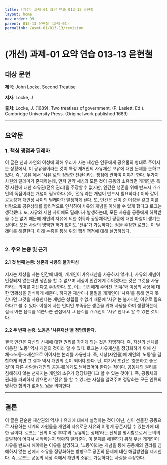 ```yaml
---
title: (개선) 과제-01 요약 연습 013-13 윤현철
layout: home
nav_order: 99
parent: 013-13 윤현철 (과제-01)
permalink: /asmt-01/013-13/revision
---
```


# (개선) 과제-01 요약 연습 013-13 윤현철

## 대상 문헌  
**제목**: John Locke, Second Treatise

**저자**: Locke, J

**출처**: Locke, J. (1689). Two treatises of government. (P. Laslett, Ed.). Cambridge University Press. (Original work published 1689)

---

## 요약문  

### 1. 핵심 쟁점과 딜레마  
이 글은 신과 자연의 이성에 의해 우리가 사는 세상은 인류에게 공유물의 형태로 주어지는 상황에서, 이 공유물이라는 것이 특정 개개인의 사유재산 보유에 대한 문제를 논하고 있다. 즉, '공유'에서 '사유'로의 정당한 전환이라는 쟁점에 관하여 이야기 한다.
두가지 차원의 딜레마가 존재하는데, 먼저 만약 세상의 모든 것이 공동의 소유라면 개개인은 특정 자원에 대한 소유권(전유 권리)을 주장할 수 없지만, 인간은 생존을 위해 반드시 개개인의 독점이라는 개념이 필요하다.(즉, '전유'라는 개념이 반드시 필요하다.) 이와 같이 공동성과 개인성 사이의 딜레마가 발생하게 된다. 또, 인간은 신이 준 이성을 갖고 이를 바탕으로 공유상태를 합리적으로 인식하여 사유의 개념을 이해할 수 있게 했다고 로크는 생각했다. 또, 자유와 제한 사이에도 딜레마가 발생하는데, 모든 사용을 공동에게 허락받을 수는 없기 때문에 개인의 자유에 의한 취득과 공동체적인 평등에 대한 마찰이 생기는 것이다. 모든 사람의 명백한 허가 없이도 '전유'가 가능하다는 점을 주장한 로크는 이 딜레마를 해결한다. 아래 논증을 통해 위의 핵심 쟁점에 대해 설명하겠다.

---

### 2. 주요 논증 및 근거  

#### 2.1 첫 번째 논증: 생존과 사용의 불가피성
저자는 세상을 사는 인간에 대해, 개개인이 사유재산을 사용하지 않거나, 사유의 개념이 인정되지 않는다면 생존을 할 수 없으며 세상이 인간에게 주어졌다는 것은 그것을 사용하라는 의미를 지닌다고 주장한다. 또, 이는 인간에게 주어진 '전유'와 이성의 사용에 대한 명확성을 인식하게 해준다. 하지만 재산이나 물질을 개개인이 '사유'를 통해 얻지 못한다면 그것을 사용한다는 개념은 성립될 수 없기 때문에 '사유'는 불가피한 이유로 필요하다고 볼 수 있다. 야생에 사는 인디언 부족들은 생존을 위해 사냥을 하며 생활하는데, 결국 이는 음식을 먹는다는 관점에서 그 음식을 개개인이 '사유'한다고 할 수 있는 것이다. 

#### 2.2 두 번째 논증: 노동은 '사유재산'을 정당화한다.
결국 인간은 자신의 신체에 대한 권리를 가지게 되는 것은 자명하다. 즉, 자신의 신체를 이용한 '노동' 역시 개인의 것이라 할 수 있다. 로크는 사유재산을 정당화하기 위해 신체->노동->재산으로 이어지는 논리를 사용한다. 즉, 세상(자연물)에 개인의 '노동'을 결합하게 되면 그 결과 역시 개인의 것이 되어야 한다. 단, 여기서 조건은 '충분하고 좋은 것'이 다른 사람들(개인외 공동체)에게도 남아있어야 한다는 점이다. 공동체의 권리를 침해하지 않는 선까지는 개인의 소유가 정당화된다고 할 수 있는 것이다. 즉, 공동체의 권리를 파괴하지 않으면서 '전유'를 할 수 있다는 사실을 알려주며 정당화는 모든 인류의 명확한 합의가 없어도 됨을 의미한다.

---

## 결론  
이 글은 단순한 재산권의 역사나 유래에 대해서 설명하는 것이 아닌, 신이 선물한 공동으로 사용하는 세계의 자원들을 개인의 자유로운 사유와 어떻게 공존시킬 수 있는가에 대한 글이다. 로크는 '신의 이성 부여'와 '공유되는 상태'라는 전제를 명시함으로서 논의의 출발점이 어디서 시작하는지 명확히 알려준다. 이 문제를 해결하기 위해 우선 개개인이 사유를 반드시 해야하는 이유를 설명하고, '노동'이라는 개념을 통해 공동체의 권리를 침해하지 않는 선에서 소유를 정당화하는 방향으로 공존의 문제에 대한 해결방안을 제시한다. 즉, 로크는 공동의 세상 속에서 개인의 소유도 가능하다는 사실을 주장한다.

